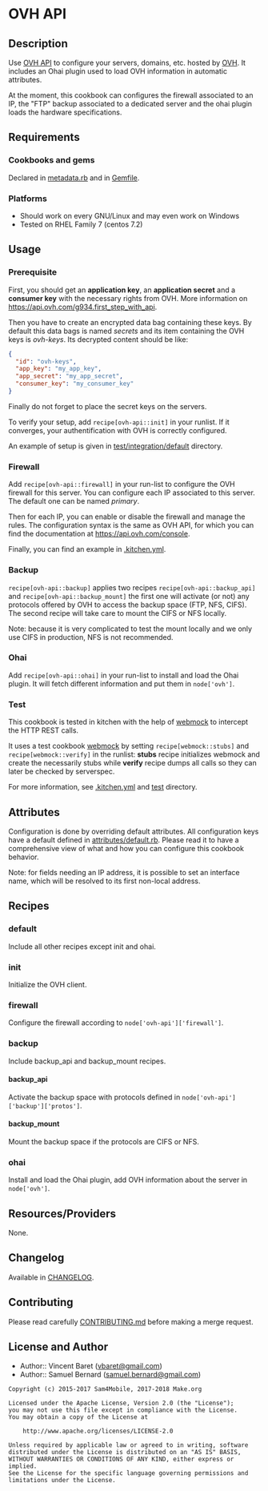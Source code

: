 OVH API
========

Description
-----------

Use [OVH API](https://api.ovh.com) to configure your servers, domains, etc.
hosted by [OVH](http://ovh.com). It includes an Ohai plugin used to load
OVH information in automatic attributes.

At the moment, this cookbook can configures the firewall associated to an
IP, the "FTP" backup associated to a dedicated server and the ohai plugin
loads the hardware specifications.

Requirements
------------

### Cookbooks and gems

Declared in [metadata.rb](metadata.rb) and in [Gemfile](Gemfile).

### Platforms

- Should work on every GNU/Linux and may even work on Windows
- Tested on RHEL Family 7 (centos 7.2)

Usage
-----

### Prerequisite

First, you should get an **application key**, an **application secret** and a
**consumer key** with the necessary rights from OVH. More information on
<https://api.ovh.com/g934.first_step_with_api>.

Then you have to create an encrypted data bag containing these keys. By default
this data bags is named _secrets_ and its item containing the OVH keys is
_ovh-keys_. Its decrypted content should be like:

```json
{
  "id": "ovh-keys",
  "app_key": "my_app_key",
  "app_secret": "my_app_secret",
  "consumer_key": "my_consumer_key"
}
```

Finally do not forget to place the secret keys on the servers.

To verify your setup, add `recipe[ovh-api::init]` in your runlist. If it
converges, your authentification with OVH is correctly configured.

An example of setup is given in
[test/integration/default](test/integration/default) directory.

### Firewall

Add `recipe[ovh-api::firewall]` in your run-list to configure the OVH firewall
for this server. You can configure each IP associated to this server. The
default one can be named _primary_.

Then for each IP, you can enable or disable the firewall and manage the rules.
The configuration syntax is the same as OVH API, for which you can find the
documentation at <https://api.ovh.com/console>.

Finally, you can find an example in [.kitchen.yml](.kitchen.yml).

### Backup

`recipe[ovh-api::backup]` applies two recipes `recipe[ovh-api::backup_api]` and
`recipe[ovh-api::backup_mount]` the first one will activate (or not) any
protocols offered by OVH to access the backup space (FTP, NFS, CIFS).
The second recipe will take care to mount the CIFS or NFS locally.

Note: because it is very complicated to test the mount locally and we only use
CIFS in production, NFS is not recommended.

### Ohai

Add `recipe[ovh-api::ohai]` in your run-list to install and load the Ohai
plugin. It will fetch different information and put them in `node['ovh']`.

### Test

This cookbook is tested in kitchen with the help of
[webmock](https://github.com/bblimke/webmock) to intercept the HTTP REST
calls.

It uses a test cookbook [webmock](test/cookbooks/webmock) by setting
`recipe[webmock::stubs]` and `recipe[webmock::verify]` in the runlist:
**stubs** recipe initializes webmock and create the necessarily stubs while
**verify** recipe dumps all calls so they can later be checked by serverspec.

For more information, see [.kitchen.yml](.kitchen.yml) and [test](test)
directory.

Attributes
----------

Configuration is done by overriding default attributes. All configuration keys
have a default defined in [attributes/default.rb](attributes/default.rb).
Please read it to have a comprehensive view of what and how you can configure
this cookbook behavior.

Note: for fields needing an IP address, it is possible to set an interface
name, which will be resolved to its first non-local address.

Recipes
-------

### default

Include all other recipes except init and ohai.

### init

Initialize the OVH client.

### firewall

Configure the firewall according to `node['ovh-api']['firewall']`.

### backup

Include backup\_api and backup\_mount recipes.

#### backup\_api

Activate the backup space with protocols defined in
`node['ovh-api']['backup']['protos']`.

#### backup\_mount

Mount the backup space if the protocols are CIFS or NFS.

### ohai

Install and load the Ohai plugin, add OVH information about the server in
`node['ovh']`.

Resources/Providers
-------------------

None.

Changelog
---------

Available in [CHANGELOG](CHANGELOG).

Contributing
------------

Please read carefully [CONTRIBUTING.md](CONTRIBUTING.md) before making a merge
request.

License and Author
------------------

- Author:: Vincent Baret (<vbaret@gmail.com>)
- Author:: Samuel Bernard (<samuel.bernard@gmail.com>)

```text
Copyright (c) 2015-2017 Sam4Mobile, 2017-2018 Make.org

Licensed under the Apache License, Version 2.0 (the "License");
you may not use this file except in compliance with the License.
You may obtain a copy of the License at

    http://www.apache.org/licenses/LICENSE-2.0

Unless required by applicable law or agreed to in writing, software
distributed under the License is distributed on an "AS IS" BASIS,
WITHOUT WARRANTIES OR CONDITIONS OF ANY KIND, either express or implied.
See the License for the specific language governing permissions and
limitations under the License.
```

